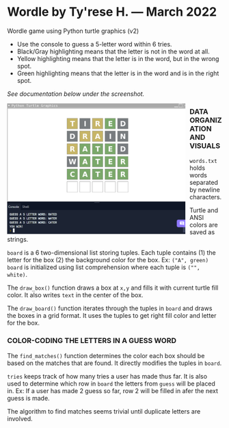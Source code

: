 # Wordle by Ty'rese H. — March 2022

Wordle game using Python turtle graphics (v2)

* Use the console to guess a 5-letter word within 6 tries.
* Black/Gray highlighting means that the letter is not in the word at all.
* Yellow highlighting means that the letter is in the word, but in the wrong spot.
* Green highlighting means that the letter is in the word and is in the right spot.

_See documentation below under the screenshot._

<img src="screen.png"
     alt="screenshot"
     style="float: left; margin-right: 10px;" 
     width="417" 
     height="305"/>
     

### DATA ORGANIZATION AND VISUALS
```words.txt``` holds words separated by newline characters.

Turtle and ANSI colors are saved as strings.

```board``` is a 6 two-dimensional list storing tuples. 
Each tuple contains (1) the letter for the box (2) the background color for the box. 
Ex: ```("A", green)``` 
```board``` is initialized using list comprehension where each tuple is ```("", white)```.

The ```draw_box()``` function draws a box at ```x,y``` and fills it with current turtle fill color.
It also writes ```text``` in the center of the box.

The ```draw_board()``` function iterates through the tuples in ```board``` and draws the boxes in a grid format.
It uses the tuples to get right fill color and letter for the box. 

### COLOR-CODING THE LETTERS IN A GUESS WORD
The ```find_matches()``` function determines the color each box should be based on the matches that are found.
It directly modifies the tuples in ```board```.

```tries``` keeps track of how many tries a user has made thus far.
It is also used to determine which row in ```board``` the letters from ```guess``` will be placed in.
Ex: If a user has made 2 guess so far, row 2 will be filled in afer the next guess is made.

The algorithm to find matches seems trivial until duplicate letters are involved.

